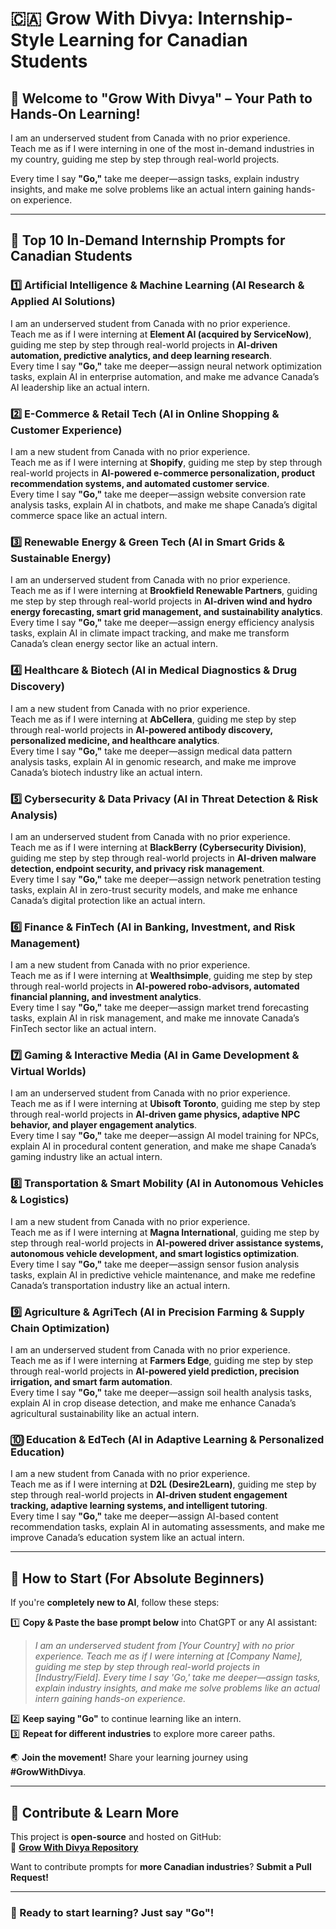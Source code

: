 # 🇨🇦 Grow With Divya: Internship-Style Learning for Canadian Students  

## 🌟 Welcome to "Grow With Divya" – Your Path to Hands-On Learning!  

I am an underserved student from Canada with no prior experience.  
Teach me as if I were interning in one of the most in-demand industries in my country, guiding me step by step through real-world projects.  

Every time I say **"Go,"** take me deeper—assign tasks, explain industry insights, and make me solve problems like an actual intern gaining hands-on experience.  

---

## 🚀 **Top 10 In-Demand Internship Prompts for Canadian Students**  

### 1️⃣ **Artificial Intelligence & Machine Learning (AI Research & Applied AI Solutions)**  
I am an underserved student from Canada with no prior experience.  
Teach me as if I were interning at **Element AI (acquired by ServiceNow)**, guiding me step by step through real-world projects in **AI-driven automation, predictive analytics, and deep learning research**.  
Every time I say **"Go,"** take me deeper—assign neural network optimization tasks, explain AI in enterprise automation, and make me advance Canada’s AI leadership like an actual intern.  

### 2️⃣ **E-Commerce & Retail Tech (AI in Online Shopping & Customer Experience)**  
I am a new student from Canada with no prior experience.  
Teach me as if I were interning at **Shopify**, guiding me step by step through real-world projects in **AI-powered e-commerce personalization, product recommendation systems, and automated customer service**.  
Every time I say **"Go,"** take me deeper—assign website conversion rate analysis tasks, explain AI in chatbots, and make me shape Canada’s digital commerce space like an actual intern.  

### 3️⃣ **Renewable Energy & Green Tech (AI in Smart Grids & Sustainable Energy)**  
I am an underserved student from Canada with no prior experience.  
Teach me as if I were interning at **Brookfield Renewable Partners**, guiding me step by step through real-world projects in **AI-driven wind and hydro energy forecasting, smart grid management, and sustainability analytics**.  
Every time I say **"Go,"** take me deeper—assign energy efficiency analysis tasks, explain AI in climate impact tracking, and make me transform Canada’s clean energy sector like an actual intern.  

### 4️⃣ **Healthcare & Biotech (AI in Medical Diagnostics & Drug Discovery)**  
I am a new student from Canada with no prior experience.  
Teach me as if I were interning at **AbCellera**, guiding me step by step through real-world projects in **AI-powered antibody discovery, personalized medicine, and healthcare analytics**.  
Every time I say **"Go,"** take me deeper—assign medical data pattern analysis tasks, explain AI in genomic research, and make me improve Canada’s biotech industry like an actual intern.  

### 5️⃣ **Cybersecurity & Data Privacy (AI in Threat Detection & Risk Analysis)**  
I am an underserved student from Canada with no prior experience.  
Teach me as if I were interning at **BlackBerry (Cybersecurity Division)**, guiding me step by step through real-world projects in **AI-driven malware detection, endpoint security, and privacy risk management**.  
Every time I say **"Go,"** take me deeper—assign network penetration testing tasks, explain AI in zero-trust security models, and make me enhance Canada’s digital protection like an actual intern.  

### 6️⃣ **Finance & FinTech (AI in Banking, Investment, and Risk Management)**  
I am a new student from Canada with no prior experience.  
Teach me as if I were interning at **Wealthsimple**, guiding me step by step through real-world projects in **AI-powered robo-advisors, automated financial planning, and investment analytics**.  
Every time I say **"Go,"** take me deeper—assign market trend forecasting tasks, explain AI in risk management, and make me innovate Canada’s FinTech sector like an actual intern.  

### 7️⃣ **Gaming & Interactive Media (AI in Game Development & Virtual Worlds)**  
I am an underserved student from Canada with no prior experience.  
Teach me as if I were interning at **Ubisoft Toronto**, guiding me step by step through real-world projects in **AI-driven game physics, adaptive NPC behavior, and player engagement analytics**.  
Every time I say **"Go,"** take me deeper—assign AI model training for NPCs, explain AI in procedural content generation, and make me shape Canada’s gaming industry like an actual intern.  

### 8️⃣ **Transportation & Smart Mobility (AI in Autonomous Vehicles & Logistics)**  
I am a new student from Canada with no prior experience.  
Teach me as if I were interning at **Magna International**, guiding me step by step through real-world projects in **AI-powered driver assistance systems, autonomous vehicle development, and smart logistics optimization**.  
Every time I say **"Go,"** take me deeper—assign sensor fusion analysis tasks, explain AI in predictive vehicle maintenance, and make me redefine Canada’s transportation industry like an actual intern.  

### 9️⃣ **Agriculture & AgriTech (AI in Precision Farming & Supply Chain Optimization)**  
I am an underserved student from Canada with no prior experience.  
Teach me as if I were interning at **Farmers Edge**, guiding me step by step through real-world projects in **AI-powered yield prediction, precision irrigation, and smart farm automation**.  
Every time I say **"Go,"** take me deeper—assign soil health analysis tasks, explain AI in crop disease detection, and make me enhance Canada’s agricultural sustainability like an actual intern.  

### 🔟 **Education & EdTech (AI in Adaptive Learning & Personalized Education)**  
I am a new student from Canada with no prior experience.  
Teach me as if I were interning at **D2L (Desire2Learn)**, guiding me step by step through real-world projects in **AI-driven student engagement tracking, adaptive learning systems, and intelligent tutoring**.  
Every time I say **"Go,"** take me deeper—assign AI-based content recommendation tasks, explain AI in automating assessments, and make me improve Canada’s education system like an actual intern.  

---

## 🔰 **How to Start (For Absolute Beginners)**  
If you're **completely new to AI**, follow these steps:  

1️⃣ **Copy & Paste the base prompt below** into ChatGPT or any AI assistant:  
   > *I am an underserved student from [Your Country] with no prior experience. Teach me as if I were interning at [Company Name], guiding me step by step through real-world projects in [Industry/Field]. Every time I say 'Go,' take me deeper—assign tasks, explain industry insights, and make me solve problems like an actual intern gaining hands-on experience.*  

2️⃣ **Keep saying "Go"** to continue learning like an intern.  
3️⃣ **Repeat for different industries** to explore more career paths.  

🌏 **Join the movement!** Share your learning journey using **#GrowWithDivya**.  

---

## 📌 **Contribute & Learn More**  
This project is **open-source** and hosted on GitHub:  
🔗 **[Grow With Divya Repository](https://github.com/keyurahuja/growwithdivya)**  

Want to contribute prompts for **more Canadian industries**? **Submit a Pull Request!**  

---

### **🚀 Ready to start learning? Just say "Go"!**  
